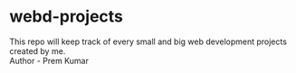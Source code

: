 # webd-projects
This repo will keep track of every small and big web development projects created by me.
<br>
Author - Prem Kumar
